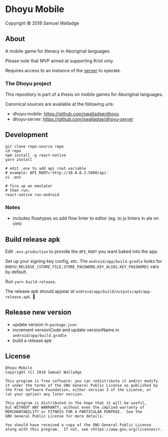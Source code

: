 
# Dhoyu Mobile

Copyright © 2018 Samuel Walladge


## About

A mobile game for literacy in Aboriginal languages.

Please note that MVP aimed at supporting Kriol only.

Requires access to an instance of the [server](https://github.com/swalladge/dhoyu-server) to
operate.


### The Dhoyu project

This repository is part of a thesis on mobile games for Aboriginal languages.

Canonical sources are available at the following urls:

- dhoyu-mobile: <https://github.com/swalladge/dhoyu>
- dhoyu-server: <https://github.com/swalladge/dhoyu-server>


## Development

```
git clone repo-source repo
cd repo
npm install -g react-native
yarn install

# edit .env to add api root variable
# example: API_ROOT='http://10.0.0.2:5000/api'
vi .env

# fire up an emulator
# then run:
react-native run-android
```

### Notes

- includes flowtypes so add flow linter to editor (eg. to js linters in ale on
  vim)


## Build release apk

Edit `.env.production` to provide the `API_ROOT` you want baked into the app.

Set up your signing key config, etc. The `android/app/build.gradle` looks for
`DHOYU_RELEASE_{STORE_FILE,STORE_PASSWORD,KEY_ALIAS,KEY_PASSWORD}` vars by
default.

Run `yarn build-release`.

The release apk should appear at
`android/app/build/outputs/apk/app-release.apk`. :tada:


## Release new version

- update version in `package.json`
- increment versionCode and update versionName in `android/app/build.gradle`
- build a release apk

## License


    Dhoyu Mobile
    Copyright (C) 2018 Samuel Walladge

    This program is free software: you can redistribute it and/or modify
    it under the terms of the GNU General Public License as published by
    the Free Software Foundation, either version 3 of the License, or
    (at your option) any later version.

    This program is distributed in the hope that it will be useful,
    but WITHOUT ANY WARRANTY; without even the implied warranty of
    MERCHANTABILITY or FITNESS FOR A PARTICULAR PURPOSE.  See the
    GNU General Public License for more details.

    You should have received a copy of the GNU General Public License
    along with this program.  If not, see <https://www.gnu.org/licenses/>.

